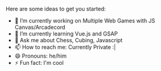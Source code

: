 Here are some ideas to get you started:

- 🔭 I’m currently working on Multiple Web Games with JS Canvas/Arcadecord
- 🌱 I’m currently learning Vue.js and GSAP
- 💬 Ask me about Chess, Cubing, Javascript
- 📫 How to reach me: Currently Private :|
- 😄 Pronouns: he/him
- ⚡ Fun fact: I'm cool
